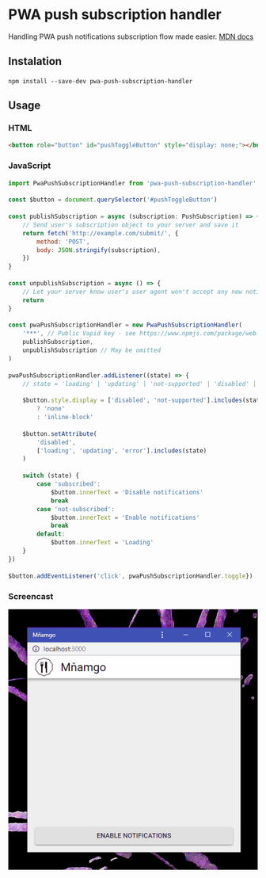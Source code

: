 # PWA push subscription handler

Handling PWA push notifications subscription flow made easier. [MDN docs](https://developer.mozilla.org/en-US/docs/Web/API/PushManager)

## Instalation

`npm install --save-dev pwa-push-subscription-handler`

## Usage

### HTML

```html
<button role="button" id="pushToggleButton" style="display: none;"></button>
```

### JavaScript

```javascript
import PwaPushSubscriptionHandler from 'pwa-push-subscription-handler'

const $button = document.querySelector('#pushToggleButton')

const publishSubscription = async (subscription: PushSubscription) => {
	// Send user's subscription object to your server and save it
	return fetch('http://example.com/submit/', {
		method: 'POST',
		body: JSON.stringify(subscription),
	})
}

const unpublishSubscription = async () => {
	// Let your server know user's user agent won't accept any new notifications
	return
}

const pwaPushSubscriptionHandler = new PwaPushSubscriptionHandler(
	'***', // Public Vapid key - see https://www.npmjs.com/package/web-push
	publishSubscription,
	unpublishSubscription // May be omitted
)

pwaPushSubscriptionHandler.addListener((state) => {
	// state = 'loading' | 'updating' | 'not-supported' | 'disabled' | 'not-subscribed' | 'subscribed' | 'error'

	$button.style.display = ['disabled', 'not-supported'].includes(state)
		? 'none'
		: 'inline-block'

	$button.setAttribute(
		'disabled',
		['loading', 'updating', 'error'].includes(state)
	)

	switch (state) {
		case 'subscribed':
			$button.innerText = 'Disable notifications'
			break
		case 'not-subscribed':
			$button.innerText = 'Enable notifications'
			break
		default:
			$button.innerText = 'Loading'
	}
})

$button.addEventListener('click', pwaPushSubscriptionHandler.toggle})
```

### Screencast

![UI example](./screencast.gif)
